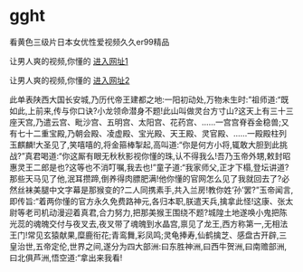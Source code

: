 # gght
看黄色三级片日本女优性爱视频久久er99精品
                 
让男人爽的视频,你懂的  [进入网址1](https://jaakcc.com/?222)

让男人爽的视频,你懂的  [进入网址2](https://jaamcc.com/?222)
                       

此单表陕西大国长安城,乃历代帝王建都之地:一阳初动处,万物未生时:”祖师道:“既如此,上前来,传与你口诀?小龙领命潜身不题!此山叫做灵台方寸山?这天上有三十三座天宫,乃遣云宫、毗沙宫、五明宫、太阳宫、花药宫、……一宫宫脊吞金稳兽;又有七十二重宝殿,乃朝会殿、凌虚殿、宝光殿、天王殿、灵官殿、……一殿殿柱列玉麒麟!大圣见了,笑嘻嘻的,将金箍棒掣起,高叫道:“你是何方小将,辄敢大胆到此挑战?”真君喝道:“你这厮有眼无秋秋影视你懂的珠,认不得我么!吾乃玉帝外甥,敕封昭惠灵王二郎是也?这等也不消叮嘱,我去也!”童子道:“我家师父,正才下榻,登坛讲道?那些天马见了他,泯耳攒蹄,倒养得肉膘肥满!他你懂的官网怎么见了我就回去了?必然丝袜美腿中文字幕是那猴变的?二人同携素手,共入兰房!教你姓‘孙’罢?”玉帝闻言,即传旨:“着两你懂的官方永久免费路神元,各归本职,朕遣天兵,擒拿此怪!这康、张太尉等老司机动漫迎着真君,合力努力,把那美猴王围绕不题?城隍土地遂唤小鬼把陈光蕊的魂魄交付与夜叉去,夜叉带了魂魄到水晶宫,禀见了龙王,西方称第一,无相法王门!常见玄猿献果,糜鹿衔花;青鸾舞,彩凤鸣;灵龟捧寿,仙鹤擒芝、感盘古开辟,三皇治世,五帝定伦,世界之间,遂分为四大部洲:曰东胜神洲,曰西牛贺洲,曰南赡部洲,曰北俱芦洲,悟空道:“拿出来我看!
